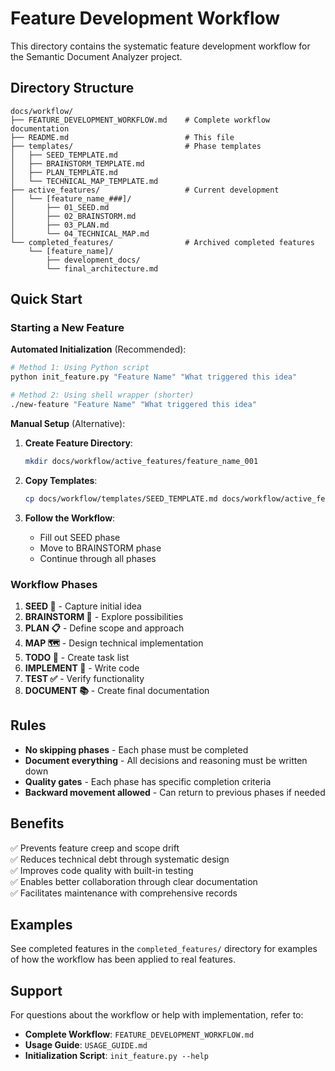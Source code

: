 # Feature Development Workflow

This directory contains the systematic feature development workflow for the Semantic Document Analyzer project.

## Directory Structure

```
docs/workflow/
├── FEATURE_DEVELOPMENT_WORKFLOW.md    # Complete workflow documentation
├── README.md                          # This file
├── templates/                         # Phase templates
│   ├── SEED_TEMPLATE.md
│   ├── BRAINSTORM_TEMPLATE.md
│   ├── PLAN_TEMPLATE.md
│   └── TECHNICAL_MAP_TEMPLATE.md
├── active_features/                   # Current development
│   └── [feature_name_###]/
│       ├── 01_SEED.md
│       ├── 02_BRAINSTORM.md
│       ├── 03_PLAN.md
│       └── 04_TECHNICAL_MAP.md
└── completed_features/                # Archived completed features
    └── [feature_name]/
        ├── development_docs/
        └── final_architecture.md
```

## Quick Start

### Starting a New Feature

**Automated Initialization** (Recommended):
```bash
# Method 1: Using Python script
python init_feature.py "Feature Name" "What triggered this idea"

# Method 2: Using shell wrapper (shorter)
./new-feature "Feature Name" "What triggered this idea"
```

**Manual Setup** (Alternative):
1. **Create Feature Directory**:
   ```bash
   mkdir docs/workflow/active_features/feature_name_001
   ```

2. **Copy Templates**:
   ```bash
   cp docs/workflow/templates/SEED_TEMPLATE.md docs/workflow/active_features/feature_name_001/01_SEED.md
   ```

3. **Follow the Workflow**:
   - Fill out SEED phase
   - Move to BRAINSTORM phase
   - Continue through all phases

### Workflow Phases

1. **SEED 🌱** - Capture initial idea
2. **BRAINSTORM 🧠** - Explore possibilities
3. **PLAN 📋** - Define scope and approach
4. **MAP 🗺️** - Design technical implementation
5. **TODO 📝** - Create task list
6. **IMPLEMENT 🔨** - Write code
7. **TEST ✅** - Verify functionality
8. **DOCUMENT 📚** - Create final documentation

## Rules

- **No skipping phases** - Each phase must be completed
- **Document everything** - All decisions and reasoning must be written down
- **Quality gates** - Each phase has specific completion criteria
- **Backward movement allowed** - Can return to previous phases if needed

## Benefits

✅ Prevents feature creep and scope drift  
✅ Reduces technical debt through systematic design  
✅ Improves code quality with built-in testing  
✅ Enables better collaboration through clear documentation  
✅ Facilitates maintenance with comprehensive records  

## Examples

See completed features in the `completed_features/` directory for examples of how the workflow has been applied to real features.

## Support

For questions about the workflow or help with implementation, refer to:

- **Complete Workflow**: `FEATURE_DEVELOPMENT_WORKFLOW.md`
- **Usage Guide**: `USAGE_GUIDE.md` 
- **Initialization Script**: `init_feature.py --help`